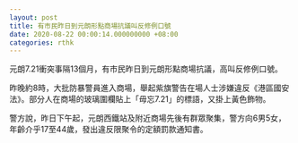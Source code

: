```yaml
---
layout: post
title: 有市民昨日到元朗形點商場抗議叫反修例口號
date: 2020-08-22 00:00:14.000000000 +08:00
categories: rthk
---
```


元朗7.21衝突事隔13個月，有市民昨日到元朗形點商場抗議，高叫反修例口號。

昨晚約8時，大批防暴警員進入商場，舉起紫旗警告在場人士涉嫌違反《港區國安法》。部分人在商場的玻璃圍欄貼上「毋忘7.21」的標語，又掛上黃色飾物。

警方說，昨日下午起，元朗西鐵站及附近商場先後有群眾聚集，警方向6男5女，年齡介乎17至44歲，發出違反限聚令的定額罰款通知書。
